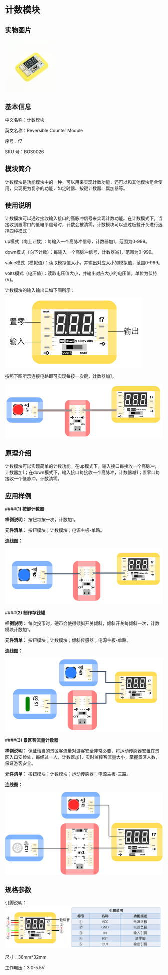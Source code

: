 # 计数模块
## 实物图片
![](boson_计数模块_实物图.png "Optional title")

## 基本信息
中文名称：计数模块

英文名称：Reversible Counter Module

序号：f7

SKU  号：BOS0026

## 模块简介                                                                  
计数模块是功能模块中的一种，可以用来实现计数功能，还可以和其他模块组合使用，实现更为复杂的功能，如定时器、按键计数器、累加器等。

## 使用说明
计数模块可以通过接收输入接口的高脉冲信号来实现计数功能。在计数模式下，当接收到置零口的低电平信号时，计数会被清零。计数模块可以通过板载开关进行选择四种模式：

up模式（向上计数）：每输入一个高脉冲信号，计数器加1，范围为0-999。

down模式（向下计数）：每输入一个高脉冲信号，计数器减1，范围为0-999。

value模式（模拟值）：读取模拟值大小，并输出对应大小的模拟值，范围0-999。

volts模式（电压值）：读取电压值大小，并输出对应大小的电压值，单位为伏特(V)。

计数模块的输入输出口如下图所示：

![](boson_计数模块_使用说明1.png "Optional title")

按照下图所示连接电路即可实现每按一次键，计数器加1。

![](boson_计数模块_使用说明2.png "Optional title")
 
## 原理介绍 
计数模块可以实现简单的计数功能。在up模式下，输入接口每接收一个高脉冲，计数器加1；在down模式下，输入接口每接收一个高脉冲，计数器减1；置零口每接收一个低脉冲，计数清零。

## 应用样例
####**(1) 按键计数器**

**样例说明：** 按钮每按一次，计数加1。

**元件清单：** 按钮模块；计数模块；电源主板-单路。

**连线图：** 

![](boson_计数模块_按键计数器连线图.png "Optional title")

####**(2) 制作存钱罐**

**样例说明：** 每次投币时，硬币会使得倾斜开关倾斜，倾斜开关每倾斜一次，计数模块计数加1。

**元件清单：** 按钮模块；计数模块；倾斜传感器；电源主板-单路。

**连线图：** 

![](boson_计数模块_制作存钱罐连线图.png "Optional title")

####**(3) 景区客流量计数器**

**样例说明：** 保证恰当的景区客流量对游客安全非常必要，将运动传感器安置在景区入口安检处，每经过一人，计数器加1，实时监控客流量大小，掌握景区人数，保证游客安全。

**元件清单：** 按钮模块；计数模块；运动传感器；电源主板-三路。

**连线图：** 

![](boson_计数模块_景区客流量计数器连线图.png "Optional title")

## 规格参数
引脚说明：
![](boson_计数模块_引脚说明.png "Optional title")

尺寸：38mm*32mm

工作电压：3.0-5.5V








